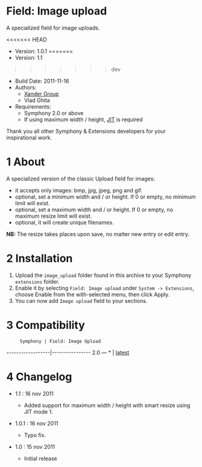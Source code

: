 Field: Image upload
==============

A specialized field for image uploads.

<<<<<<< HEAD
* Version: 1.0.1
=======
* Version: 1.1
>>>>>>> dev
* Build Date: 2011-11-16
* Authors:
	- [Xander Group](http://www.xandergroup.ro)
	- Vlad Ghita
* Requirements:
	- Symphony 2.0 or above
	- If using maximum width / height, [JIT](https://github.com/symphonycms/jit_image_manipulation) is required

Thank you all other Symphony & Extensions developers for your inspirational work.



# 1 About #

A specialized version of the classic Upload field for images: 

- it accepts only images: bmp, jpg, jpeg, png and gif.
- optional, set a minimum width and / or height. If 0 or empty, no minimum limit will exist.
- optional, set a maximum width and / or height. If 0 or empty, no maximum resize limit will exist.
- optional, it will create unique filenames.

**NB:** The resize takes places upon save, no matter new entry or edit entry.



# 2 Installation #

1. Upload the `image_upload` folder found in this archive to your Symphony `extensions` folder.    
2. Enable it by selecting `Field: Image upload` under `System -> Extensions`, choose Enable from the with-selected menu, then click Apply.
3. You can now add `Image upload` field to your sections.




# 3 Compatibility #

         Symphony | Field: Image Upload
------------------|----------------
      2.0 — *     | [latest](https://github.com/vlad-ghita/image_upload)




# 4 Changelog #

- 1.1 : 16 nov 2011
    * Added support for maximum width / height with smart resize using JIT mode 1.

- 1.0.1 : 16 nov 2011
    * Typo fix.

- 1.0 : 15 nov 2011
    * Initial release